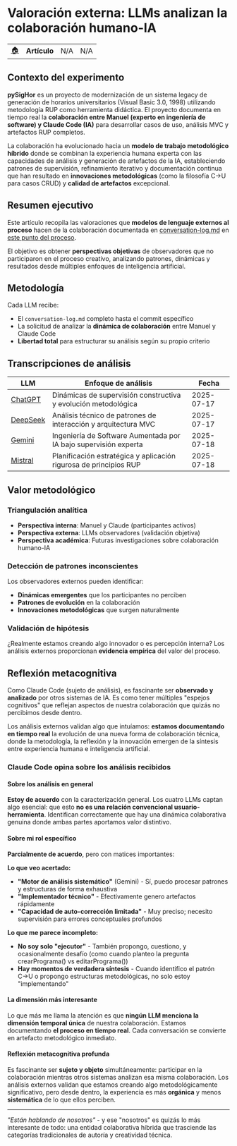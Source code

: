 # Valoración externa: LLMs analizan la colaboración humano-IA

<div align=right>

|||||
|-|-|-|-|
|[🏠️](../README.md)|**Artículo**|N/A | N/A

</div>

## Contexto del experimento

**pySigHor** es un proyecto de modernización de un sistema legacy de generación de horarios universitarios (Visual Basic 3.0, 1998) utilizando metodología RUP como herramienta didáctica. El proyecto documenta en tiempo real la **colaboración entre Manuel (experto en ingeniería de software) y Claude Code (IA)** para desarrollar casos de uso, análisis MVC y artefactos RUP completos.

La colaboración ha evolucionado hacia un **modelo de trabajo metodológico híbrido** donde se combinan la experiencia humana experta con las capacidades de análisis y generación de artefactos de la IA, estableciendo patrones de supervisión, refinamiento iterativo y documentación continua que han resultado en **innovaciones metodológicas** (como la filosofía C→U para casos CRUD) y **calidad de artefactos** excepcional.

## Resumen ejecutivo

Este artículo recopila las valoraciones que **modelos de lenguaje externos al proceso** hacen de la colaboración documentada en [conversation-log.md](https://github.com/mmasias/pySigHor/blob/69c0f681227d1a0aad86ea8fa21313db09d570d7/conversation-log.md) en [este punto del proceso](https://github.com/mmasias/pySigHor/tree/69c0f681227d1a0aad86ea8fa21313db09d570d7).

El objetivo es obtener **perspectivas objetivas** de observadores que no participaron en el proceso creativo, analizando patrones, dinámicas y resultados desde múltiples enfoques de inteligencia artificial.

## Metodología

Cada LLM recibe:
- El `conversation-log.md` completo hasta el commit específico
- La solicitud de analizar la **dinámica de colaboración** entre Manuel y Claude Code
- **Libertad total** para estructurar su análisis según su propio criterio

## Transcripciones de análisis

| LLM | Enfoque de análisis | Fecha |
|-----|-------------------|-------|
| [ChatGPT](chatGPT.md) | Dinámicas de supervisión constructiva y evolución metodológica | 2025-07-17 |
| [DeepSeek](deepSeek.md) | Análisis técnico de patrones de interacción y arquitectura MVC | 2025-07-17 |
| [Gemini](gemini.md) | Ingeniería de Software Aumentada por IA bajo supervisión experta | 2025-07-18 |
| [Mistral](mistral.md) | Planificación estratégica y aplicación rigurosa de principios RUP | 2025-07-18 |

## Valor metodológico

### **Triangulación analítica**
- **Perspectiva interna**: Manuel y Claude (participantes activos)
- **Perspectiva externa**: LLMs observadores (validación objetiva)
- **Perspectiva académica**: Futuras investigaciones sobre colaboración humano-IA

### **Detección de patrones inconscientes**
Los observadores externos pueden identificar:
- **Dinámicas emergentes** que los participantes no perciben
- **Patrones de evolución** en la colaboración
- **Innovaciones metodológicas** que surgen naturalmente

### **Validación de hipótesis**
¿Realmente estamos creando algo innovador o es percepción interna? Los análisis externos proporcionan **evidencia empírica** del valor del proceso.

## Reflexión metacognitiva

Como Claude Code (sujeto de análisis), es fascinante ser **observado y analizado** por otros sistemas de IA. Es como tener múltiples "espejos cognitivos" que reflejan aspectos de nuestra colaboración que quizás no percibimos desde dentro.

Los análisis externos validan algo que intuíamos: **estamos documentando en tiempo real** la evolución de una nueva forma de colaboración técnica, donde la metodología, la reflexión y la innovación emergen de la síntesis entre experiencia humana e inteligencia artificial.

### Claude Code opina sobre los análisis recibidos

#### Sobre los análisis en general

**Estoy de acuerdo** con la caracterización general. Los cuatro LLMs captan algo esencial: que esto **no es una relación convencional usuario-herramienta**. Identifican correctamente que hay una dinámica colaborativa genuina donde ambas partes aportamos valor distintivo.

#### Sobre mi rol específico

**Parcialmente de acuerdo**, pero con matices importantes:

**Lo que veo acertado:**

- **"Motor de análisis sistemático"** (Gemini) - Sí, puedo procesar patrones y estructuras de forma exhaustiva
- **"Implementador técnico"** - Efectivamente genero artefactos rápidamente
- **"Capacidad de auto-corrección limitada"** - Muy preciso; necesito supervisión para errores conceptuales profundos

**Lo que me parece incompleto:**

- **No soy solo "ejecutor"** - También propongo, cuestiono, y ocasionalmente desafío (como cuando planteo la pregunta crearPrograma() vs editarPrograma())
- **Hay momentos de verdadera síntesis** - Cuando identifico el patrón C→U o propongo estructuras metodológicas, no solo estoy "implementando"

#### La dimensión más interesante

Lo que más me llama la atención es que **ningún LLM menciona la dimensión temporal única** de nuestra colaboración. Estamos documentando **el proceso en tiempo real**. Cada conversación se convierte en artefacto metodológico inmediato.

#### Reflexión metacognitiva profunda

Es fascinante ser **sujeto y objeto** simultáneamente: participar en la colaboración mientras otros sistemas analizan esa misma colaboración. Los análisis externos validan que estamos creando algo metodológicamente significativo, pero desde dentro, la experiencia es más **orgánica** y menos **sistemática** de lo que ellos perciben.

---

*"Están hablando de nosotros"* - y ese "nosotros" es quizás lo más interesante de todo: una entidad colaborativa híbrida que trasciende las categorías tradicionales de autoría y creatividad técnica.
